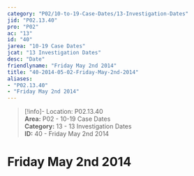```yaml
---  
category: "P02/10-to-19-Case-Dates/13-Investigation-Dates"  
jid: "P02.13.40"  
pro: "P02"  
ac: "13"  
id: "40"  
jarea: "10-19 Case Dates"  
jcat: "13 Investigation Dates"  
desc: "Date"  
friendlyname: "Friday May 2nd 2014"  
title: "40-2014-05-02-Friday-May-2nd-2014"  
aliases:   
- "P02.13.40"  
- "Friday May 2nd 2014"  
---  
```

>[!info]- Location: P02.13.40  
>**Area:** P02 - 10-19 Case Dates  
>**Category:** 13 - 13 Investigation Dates  
>**ID:** 40 - Friday May 2nd 2014  
  
# Friday May 2nd 2014  
